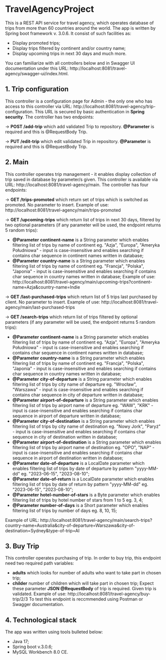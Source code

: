 # TravelAgencyProject

This is a REST API service for travel agency, which operates database of trips from more than 60 countries around the world.
The app is written by Spring boot framework v. 3.0.6. It consist of such facilities as:
- Display promoted trips;
- Display trips filtered by continent and/or country name;
- Display upcoming trips in next 30 days and much more.

You can familiarize with all controllers below and in Swagger UI documentation under this URL: http://localhost:8081/travel-agency/swagger-ui/index.html.

## 1. Trip configuration

This controller is a configuration page for Admin - the only one who has access to this controller via URL: http://localhost:8081/travel-agency/trip-configuration.
This URL is secured by basic authentication in **Spring security**. The controller has two endpoints:

-> **POST /add-trip** which add validated Trip to repository.
**@Parameter** is required and this is @RequestBody Trip.

-> **PUT /edit-trip** which edit validated Trip in repository.
**@Parameter** is required and this is @RequestBody Trip.

## 2. Main
This controller operates trip management - it enables display collection of trip saved in database by parameter/s given.
This controller is available via URL: http://localhost:8081/travel-agency/main. The controller has four endpoints:

-> **GET /trips-promoted** which return set of trips which is switched as promoted. No parameter to insert.
Example of use: http://localhost:8081/travel-agency/main/trips-promoted

-> **GET /upcoming-trips** which return list of trips in next 30 days, filtered by two optional parameters (if any parameter will be used, the endpoint returns 5 random trips):
 - **@Parameter** **continent-name** is a String parameter which enables filtering list of trips by name of continent eg. "Azja", "Europa", "Ameryka Południowa" - input is case-insensitive and enables searching if contains char sequence in continent names written in database;
 - **@Parameter** **country-name** is a String parameter which enables filtering list of trips by name of continent eg. "Francja", "Polska", "Japonia" - input is case-insensitive and enables searching if contains char sequence in country names written in database;
 Example of use: http://localhost:8081/travel-agency/main/upcoming-trips?continent-name=Azja&country-name=Indie
  
 -> **GET /last-purchased-trips** which return list of 5 trips last purchased by client. No parameter to insert.
 Example of use: http://localhost:8081/travel-agency/main/last-purchased-trips
 
 -> **GET /search-trips** which return list of trips filtered by optional parameters (if any parameter will be used, the endpoint returns 5 random trips):
 - **@Parameter** **continent-name** is a String parameter which enables filtering list of trips by name of continent eg. "Azja", "Europa", "Ameryka Południowa" - input is case-insensitive and enables searching if contains char sequence in continent names written in database;
 - **@Parameter** **country-name** is a String parameter which enables filtering list of trips by name of continent eg. "Francja", "Polska", "Japonia" - input is case-insensitive and enables searching if contains char sequence in country names written in database;
 - **@Parameter** **city-of-departure** is a String parameter which enables filtering list of trips by city name of departure eg. "Wrocław", "Warszawa" - input is case-insensitive and enables searching if contains char sequence in city of departure written in database;
 - **@Parameter** **airport-of-departure** is a String parameter which enables filtering list of trips by airport name of departure eg. "WAW", "KRK" - input is case-insensitive and enables searching if contains char sequence in airport of departure written in database;
 - **@Parameter** **city-of-destination** is a String parameter which enables filtering list of trips by city name of destination eg. "Nowy Jork", "Paryż" - input is case-insensitive and enables searching if contains char sequence in city of destination written in database;
 - **@Parameter** **airport-of-destination** is a String parameter which enables filtering list of trips by airport name of destination eg. "OPO", "NAP" - input is case-insensitive and enables searching if contains char sequence in airport of destination written in database;
 - **@Parameter** **date-of-departure** is a LocalDate parameter which enables filtering list of trips by date of departure by pattern "yyyy-MM-dd" eg. "2023-06-15", "2023-08-10";
 - **@Parameter** **date-of-return** is a LocalDate parameter which enables filtering list of trips by date of return by pattern "yyyy-MM-dd" eg. "2023-06-15", "2023-08-10";
 - **@Parameter** **hotel-number-of-stars** is a Byte parameter which enables filtering list of trips by hotel number of stars from 1 to 5 eg. 3, 4;
 - **@Parameter number-of-days** is a Short parameter which enables filtering list of trips by number of days eg. 8, 10, 15;
 
 Example of URL: http://localhost:8081/travel-agency/main/search-trips?country-name=Australia&city-of-departure=Warszawa&city-of-destination=Sydney&type-of-trip=AI

## 3. Buy Trip
This controller operates purchasing of trip. In order to buy trip, this endpoint need two required path variables: 
- **adults** which looks for number of adults who want to take part in chosen trip;
- **childer** number of children which will take part in chosen trip;
Expect these parameter **JSON @RequestBody** of trip is required. Given trip is validated.
Example of use: http://localhost:8081/travel-agency/buy-trip/2/3
To test this endpoint is reccmmended using Postman or Swagger documentation.

## 4. Technological stack
The app was written using tools bulleted below:
- Java 17;
- Spring boot v.3.0.6;
- MySQL Workbench 8.0 CE.
